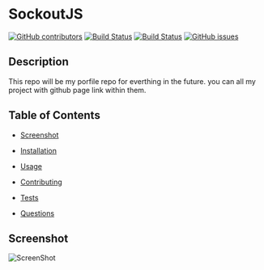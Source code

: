 # SockoutJS
  [![GitHub contributors](https://img.shields.io/github/contributors/dnsghd49/SockoutJS.svg)](https://GitHub.com/dnsghd49/SockoutJS/graphs/contributors/)
  [![Build Status](https://img.shields.io/github/forks/dnsghd49/SockoutJS.svg)](https://github.com/dnsghd49/SockoutJS/network/)
  [![Build Status](https://img.shields.io/github/stars/dnsghd49/SockoutJS.svg)](https://github.com/dnsghd49/SockoutJS/)
  [![GitHub issues](https://img.shields.io/github/issues/dnsghd49/SockoutJS.svg)](https://GitHub.com/dnsghd49/SockoutJS/issues/)


## Description

This repo will be my porfile repo for everthing in the future. you can all my project with github page link within them. 

## Table of Contents 

* [Screenshot](#screenshot)

* [Installation](#installation)

* [Usage](#usage)

* [Contributing](#contributing)

* [Tests](#tests)

* [Questions](#questions)

## Screenshot

![ScreenShot](https://raw.github.com/dnsghd49/SockoutJS/master/imgs/screenshot.png)
